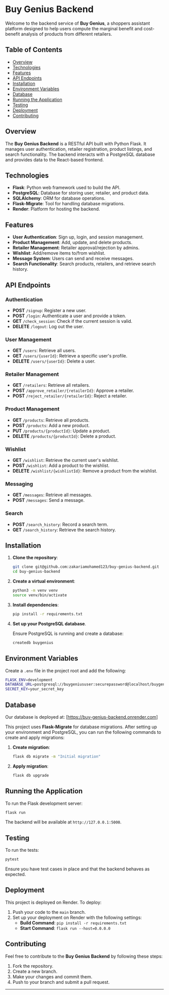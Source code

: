 # Buy Genius Backend

Welcome to the backend service of **Buy Genius**, a shoppers assistant platform designed to help users compute the marginal benefit and cost-benefit analysis of products from different retailers.

## Table of Contents
- [Overview](#overview)
- [Technologies](#technologies)
- [Features](#features)
- [API Endpoints](#api-endpoints)
- [Installation](#installation)
- [Environment Variables](#environment-variables)
- [Database](#database)
- [Running the Application](#running-the-application)
- [Testing](#testing)
- [Deployment](#deployment)
- [Contributing](#contributing)

## Overview

The **Buy Genius Backend** is a RESTful API built with Python Flask. It manages user authentication, retailer registration, product listings, and search functionality. The backend interacts with a PostgreSQL database and provides data to the React-based frontend.

## Technologies

- **Flask**: Python web framework used to build the API.
- **PostgreSQL**: Database for storing user, retailer, and product data.
- **SQLAlchemy**: ORM for database operations.
- **Flask-Migrate**: Tool for handling database migrations.
- **Render**: Platform for hosting the backend.

## Features

- **User Authentication**: Sign up, login, and session management.
- **Product Management**: Add, update, and delete products.
- **Retailer Management**: Retailer approval/rejection by admins.
- **Wishlist**: Add/remove items to/from wishlist.
- **Message System**: Users can send and receive messages.
- **Search Functionality**: Search products, retailers, and retrieve search history.

## API Endpoints

### Authentication
- **POST** `/signup`: Register a new user.
- **POST** `/login`: Authenticate a user and provide a token.
- **GET** `/check_session`: Check if the current session is valid.
- **DELETE** `/logout`: Log out the user.

### User Management
- **GET** `/users`: Retrieve all users.
- **GET** `/users/{userId}`: Retrieve a specific user's profile.
- **DELETE** `/users/{userId}`: Delete a user.

### Retailer Management
- **GET** `/retailers`: Retrieve all retailers.
- **POST** `/approve_retailer/{retailerId}`: Approve a retailer.
- **POST** `/reject_retailer/{retailerId}`: Reject a retailer.

### Product Management
- **GET** `/products`: Retrieve all products.
- **POST** `/products`: Add a new product.
- **PUT** `/products/{productId}`: Update a product.
- **DELETE** `/products/{productId}`: Delete a product.

### Wishlist
- **GET** `/wishlist`: Retrieve the current user's wishlist.
- **POST** `/wishlist`: Add a product to the wishlist.
- **DELETE** `/wishlist/{wishlistId}`: Remove a product from the wishlist.

### Messaging
- **GET** `/messages`: Retrieve all messages.
- **POST** `/messages`: Send a message.

### Search
- **POST** `/search_history`: Record a search term.
- **GET** `/search_history`: Retrieve the search history.

## Installation

1. **Clone the repository**:

   ```bash
   git clone git@github.com:zakariamohamed123/buy-genius-backend.git
   cd buy-genius-backend
   ```

2. **Create a virtual environment**:

   ```bash
   python3 -m venv venv
   source venv/bin/activate
   ```

3. **Install dependencies**:

   ```bash
   pip install -r requirements.txt
   ```

4. **Set up your PostgreSQL database**.

   Ensure PostgreSQL is running and create a database:

   ```bash
   createdb buygenius
   ```

## Environment Variables

Create a `.env` file in the project root and add the following:

```bash
FLASK_ENV=development
DATABASE_URL=postgresql://buygeniususer:securepassword@localhost/buygenius
SECRET_KEY=your_secret_key
```

## Database
Our database is deployed at: [https://buy-genius-backend.onrender.com]

This project uses **Flask-Migrate** for database migrations. After setting up your environment and PostgreSQL, you can run the following commands to create and apply migrations:

1. **Create migration**:

   ```bash
   flask db migrate -m "Initial migration"
   ```

2. **Apply migration**:

   ```bash
   flask db upgrade
   ```

## Running the Application

To run the Flask development server:

```bash
flask run
```

The backend will be available at `http://127.0.0.1:5000`.

## Testing

To run the tests:

```bash
pytest
```

Ensure you have test cases in place and that the backend behaves as expected.

## Deployment

This project is deployed on Render. To deploy:

1. Push your code to the `main` branch.
2. Set up your deployment on Render with the following settings:
   - **Build Command**: `pip install -r requirements.txt`
   - **Start Command**: `flask run --host=0.0.0.0`

## Contributing

Feel free to contribute to the **Buy Genius Backend** by following these steps:

1. Fork the repository.
2. Create a new branch.
3. Make your changes and commit them.
4. Push to your branch and submit a pull request.

---
